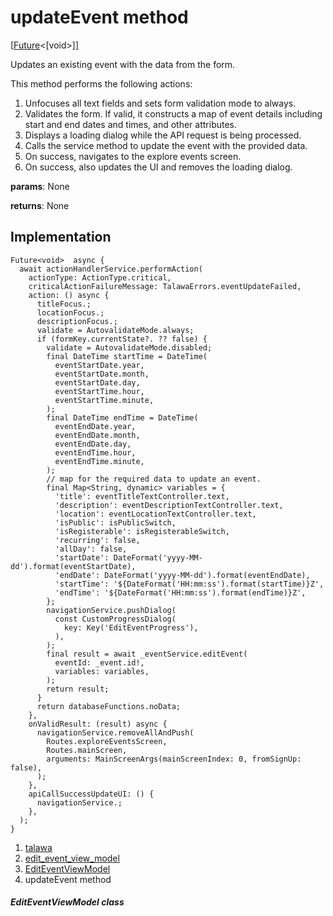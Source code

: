 
<div>

# updateEvent method

</div>


[[Future](https://api.flutter.dev/flutter/dart-core/Future-class.html)\<[void\>]]




Updates an existing event with the data from the form.

This method performs the following actions:

1.  Unfocuses all text fields and sets form validation mode to always.
2.  Validates the form. If valid, it constructs a map of event details
    including start and end dates and times, and other attributes.
3.  Displays a loading dialog while the API request is being processed.
4.  Calls the service method to update the event with the provided data.
5.  On success, navigates to the explore events screen.
6.  On success, also updates the UI and removes the loading dialog.

**params**: None

**returns**: None



## Implementation

``` language-dart
Future<void>  async {
  await actionHandlerService.performAction(
    actionType: ActionType.critical,
    criticalActionFailureMessage: TalawaErrors.eventUpdateFailed,
    action: () async {
      titleFocus.;
      locationFocus.;
      descriptionFocus.;
      validate = AutovalidateMode.always;
      if (formKey.currentState?. ?? false) {
        validate = AutovalidateMode.disabled;
        final DateTime startTime = DateTime(
          eventStartDate.year,
          eventStartDate.month,
          eventStartDate.day,
          eventStartTime.hour,
          eventStartTime.minute,
        );
        final DateTime endTime = DateTime(
          eventEndDate.year,
          eventEndDate.month,
          eventEndDate.day,
          eventEndTime.hour,
          eventEndTime.minute,
        );
        // map for the required data to update an event.
        final Map<String, dynamic> variables = {
          'title': eventTitleTextController.text,
          'description': eventDescriptionTextController.text,
          'location': eventLocationTextController.text,
          'isPublic': isPublicSwitch,
          'isRegisterable': isRegisterableSwitch,
          'recurring': false,
          'allDay': false,
          'startDate': DateFormat('yyyy-MM-dd').format(eventStartDate),
          'endDate': DateFormat('yyyy-MM-dd').format(eventEndDate),
          'startTime': '${DateFormat('HH:mm:ss').format(startTime)}Z',
          'endTime': '${DateFormat('HH:mm:ss').format(endTime)}Z',
        };
        navigationService.pushDialog(
          const CustomProgressDialog(
            key: Key('EditEventProgress'),
          ),
        );
        final result = await _eventService.editEvent(
          eventId: _event.id!,
          variables: variables,
        );
        return result;
      }
      return databaseFunctions.noData;
    },
    onValidResult: (result) async {
      navigationService.removeAllAndPush(
        Routes.exploreEventsScreen,
        Routes.mainScreen,
        arguments: MainScreenArgs(mainScreenIndex: 0, fromSignUp: false),
      );
    },
    apiCallSuccessUpdateUI: () {
      navigationService.;
    },
  );
}
```







1.  [talawa](../../index.html)
2.  [edit_event_view_model](../../view_model_after_auth_view_models_event_view_models_edit_event_view_model/)
3.  [EditEventViewModel](../../view_model_after_auth_view_models_event_view_models_edit_event_view_model/EditEventViewModel-class.html)
4.  updateEvent method

##### EditEventViewModel class







